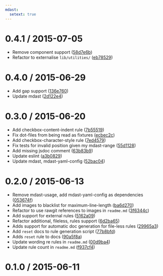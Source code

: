 ```yaml
---
mdast:
  setext: true
---
```


<!--lint disable no-multiple-toplevel-headings -->

0.4.1 / 2015-07-05
==================

*   Remove component support ([58d7e6b](https://github.com/wooorm/mdast-lint/commit/58d7e6b))
*   Refactor to externalise `lib/utilities/` ([eb78529](https://github.com/wooorm/mdast-lint/commit/eb78529))

0.4.0 / 2015-06-29
==================

*   Add gap support ([136e760](https://github.com/wooorm/mdast-lint/commit/136e760))
*   Update mdast ([2d122e4](https://github.com/wooorm/mdast-lint/commit/2d122e4))

0.3.0 / 2015-06-20
==================

*   Add checkbox-content-indent rule ([7b55519](https://github.com/wooorm/mdast-lint/commit/7b55519))
*   Fix dot-files from being read as fixtures ([ecbec2c](https://github.com/wooorm/mdast-lint/commit/ecbec2c))
*   Add checkbox-character-style rule ([7ed4579](https://github.com/wooorm/mdast-lint/commit/7ed4579))
*   Fix tests for invalid position given my mdast-range ([55d1128](https://github.com/wooorm/mdast-lint/commit/55d1128))
*   Add missing jsdoc comment ([63b83b9](https://github.com/wooorm/mdast-lint/commit/63b83b9))
*   Update eslint ([a3b0829](https://github.com/wooorm/mdast-lint/commit/a3b0829))
*   Update mdast, mdast-yaml-config ([52bac04](https://github.com/wooorm/mdast-lint/commit/52bac04))

0.2.0 / 2015-06-13
==================

*   Remove mdast-usage, add mdast-yaml-config as dependencies ([053674f](https://github.com/wooorm/mdast-lint/commit/053674f))
*   Add images to blacklist for maximum-line-length ([ba6d270](https://github.com/wooorm/mdast-lint/commit/ba6d270))
*   Refactor to use rawgit references to images in `readme.md` ([3f6344c](https://github.com/wooorm/mdast-lint/commit/3f6344c))
*   Add support for external rules ([5162a09](https://github.com/wooorm/mdast-lint/commit/5162a09))
*   Refactor additional, fileless, rules support ([6d2ba65](https://github.com/wooorm/mdast-lint/commit/6d2ba65))
*   Adds support for automatic doc generation for file-less rules ([29965a3](https://github.com/wooorm/mdast-lint/commit/29965a3))
*   Add `reset` docs to rule generation script ([77b8bfd](https://github.com/wooorm/mdast-lint/commit/77b8bfd))
*   Adds `reset` rule to docs ([90a5f8a](https://github.com/wooorm/mdast-lint/commit/90a5f8a))
*   Update wording re rules in `readme.md` ([00d9ba4](https://github.com/wooorm/mdast-lint/commit/00d9ba4))
*   Update rule count in `readme.md` ([f937cf4](https://github.com/wooorm/mdast-lint/commit/f937cf4))

0.1.0 / 2015-06-11
==================
